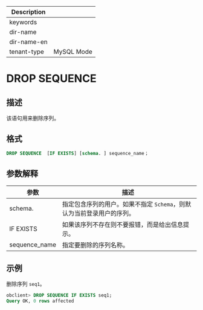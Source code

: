 | Description   |                 |
|---------------|-----------------|
| keywords      |                 |
| dir-name      |                 |
| dir-name-en   |                 |
| tenant-type   | MySQL Mode      |

# DROP SEQUENCE

## 描述

该语句用来删除序列。

## 格式

```sql
DROP SEQUENCE  [IF EXISTS] [schema. ] sequence_name；
```

## 参数解释

|      参数       |                            描述                             |
|---------------|-----------------------------------------------------------|
| schema.       | 指定包含序列的用户。如果不指定 `Schema`，则默认为当前登录用户的序列。 |
| IF EXISTS     | 如果该序列不存在则不要报错，而是给出信息提示。|
| sequence_name | 指定要删除的序列名称。                                               |

## 示例

删除序列 `seq1`。

```sql
obclient> DROP SEQUENCE IF EXISTS seq1;
Query OK, 0 rows affected
```
